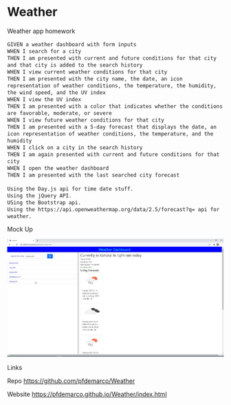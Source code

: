 # Weather
Weather app homework

    GIVEN a weather dashboard with form inputs
    WHEN I search for a city
    THEN I am presented with current and future conditions for that city and that city is added to the search history
    WHEN I view current weather conditions for that city
    THEN I am presented with the city name, the date, an icon representation of weather conditions, the temperature, the humidity, the wind speed, and the UV index
    WHEN I view the UV index
    THEN I am presented with a color that indicates whether the conditions are favorable, moderate, or severe
    WHEN I view future weather conditions for that city
    THEN I am presented with a 5-day forecast that displays the date, an icon representation of weather conditions, the temperature, and the humidity
    WHEN I click on a city in the search history
    THEN I am again presented with current and future conditions for that city
    WHEN I open the weather dashboard
    THEN I am presented with the last searched city forecast

    Using the Day.js api for time date stuff.
    Using the jQuery API.
    USing the Bootstrap api.
    Using the https://api.openweathermap.org/data/2.5/forecast?q= api for weather.
    

Mock Up


![Weather Dashboard App](WeatherHW_PFD.jpg)


Links


Repo
https://github.com/pfdemarco/Weather


Website
https://pfdemarco.github.io/Weather/index.html